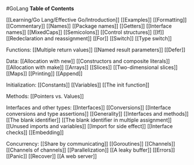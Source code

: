 #GoLang 
**Table of Contents**

[[Learning/Go Lang/Effective Go/Introduction]]
[[Examples]]
[[Formatting]]
[[Commentary]]
[[Names]]
[[Package names]] 
[[Getters]]
[[Interface names]]
[[MixedCaps]]
[[Semicolons]]
[[Control structures]]
[[If]]
[[Redeclaration and reassignment]]
[[For]]
[[Switch]]
[[Type switch]]

Functions:
[[Multiple return values]]
[[Named result parameters]]
[[Defer]]

Data:
[[Allocation with new]]
[[Constructors and composite literals]]
[[Allocation with make]]
[[Arrays]]
[[Slices]]
[[Two-dimensional slices]]
[[Maps]]
[[Printing]]
[[Append]]

Initialization:
[[Constants]]
[[Variables]]
[[The init function]]

Methods:
[[Pointers vs. Values]]

Interfaces and other types:
[[Interfaces]]
[[Conversions]]
[[Interface conversions and type assertions]]
[[Generality]]
[[Interfaces and methods]]
[[The blank identifier]]
[[The blank identifier in multiple assignment]]
[[Unused imports and variables]]
[[Import for side effect]]
[[Interface checks]]
[[Embedding]]

Concurrency:
[[Share by communicating]]
[[Goroutines]]
[[Channels]]
[[Channels of channels]]
[[Parallelization]]
[[A leaky buffer]]
[[Errors]]
[[Panic]]
[[Recover]]
[[A web server]]
